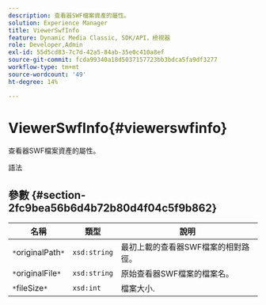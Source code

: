 ```yaml
---
description: 查看器SWF檔案資產的屬性。
solution: Experience Manager
title: ViewerSwfInfo
feature: Dynamic Media Classic, SDK/API，檢視器
role: Developer,Admin
exl-id: 55d5cd83-7c7d-42a5-84ab-35e0c410a8ef
source-git-commit: fcda99340a18d5037157723bb3bdca5fa9df3277
workflow-type: tm+mt
source-wordcount: '49'
ht-degree: 14%

---
```


# ViewerSwfInfo{#viewerswfinfo}

查看器SWF檔案資產的屬性。

語法

## 參數 {#section-2fc9bea56b6d4b72b80d4f04c5f9b862}

| 名稱 | 類型 | 說明 |
|---|---|---|
| `*`originalPath`*` | `xsd:string` | 最初上載的查看器SWF檔案的相對路徑。 |
| `*`originalFile`*` | `xsd:string` | 原始查看器SWF檔案的檔案名。 |
| `*`fileSize`*` | `xsd:int` | 檔案大小. |
